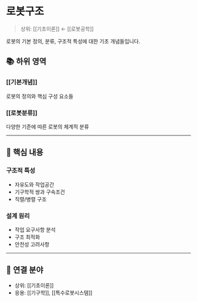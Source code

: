 # 로봇구조

> 상위: [[기초이론]] ← [[로봇공학]]

로봇의 기본 정의, 분류, 구조적 특성에 대한 기초 개념들입니다.

## 📚 하위 영역

### [[기본개념]]
로봇의 정의와 핵심 구성 요소들

### [[로봇분류]]
다양한 기준에 따른 로봇의 체계적 분류

---

## 🎯 핵심 내용

### 구조적 특성
- 자유도와 작업공간
- 기구학적 쌍과 구속조건
- 직렬/병렬 구조

### 설계 원리
- 작업 요구사항 분석
- 구조 최적화
- 안전성 고려사항

---

## 🔗 연결 분야
- 상위: [[기초이론]]
- 응용: [[기구학]], [[특수로봇시스템]]